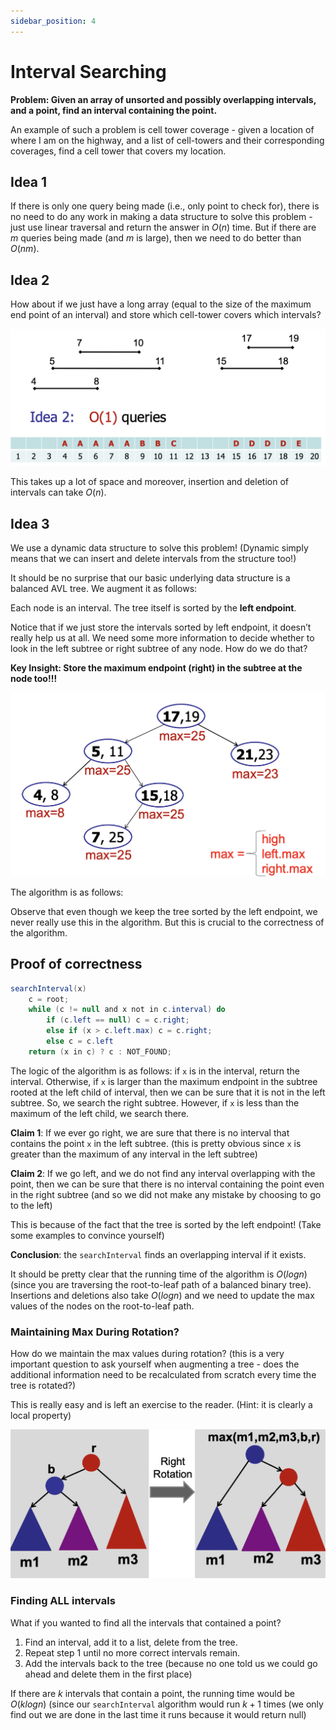 ```yaml
---
sidebar_position: 4
---
```


# Interval Searching

**Problem: Given an array of unsorted and possibly overlapping intervals, and a point, find an interval containing the point.**

An example of such a problem is cell tower coverage - given a location of where I am on the highway, and a list of cell-towers and their corresponding coverages, find a cell tower that covers my location.

## Idea 1

If there is only one query being made (i.e., only point to check for), there is no need to do any work in making a data structure to solve this problem - just use linear traversal and return the answer in $O(n)$ time. But if there are $m$ queries being made (and $m$ is large), then we need to do better than $O(nm)$.

## Idea 2

How about if we just have a long array (equal to the size of the maximum end point of an interval) and store which cell-tower covers which intervals?

![Idea 2](./assets/interval-1.png)

This takes up a lot of space and moreover, insertion and deletion of intervals can take $O(n)$.

## Idea 3

We use a dynamic data structure to solve this problem! (Dynamic simply means that we can insert and delete intervals from the structure too!)

It should be no surprise that our basic underlying data structure is a balanced AVL tree. We augment it as follows:

Each node is an interval. The tree itself is sorted by the **left endpoint**.

Notice that if we just store the intervals sorted by left endpoint, it doesn’t really help us at all. We need some more information to decide whether to look in the left subtree or right subtree of any node. How do we do that?

**Key Insight: Store the maximum endpoint (right) in the subtree at the node too!!!**

![Interval Searching](./assets/interval-2.png)

The algorithm is as follows:

Observe that even though we keep the tree sorted by the left endpoint, we never really use this in the algorithm. But this is crucial to the correctness of the algorithm.

## Proof of correctness

```java
searchInterval(x)
	c = root;
	while (c != null and x not in c.interval) do
		if (c.left == null) c = c.right;
		else if (x > c.left.max) c = c.right;
		else c = c.left
	return (x in c) ? c : NOT_FOUND;
```

The logic of the algorithm is as follows: if `x` is in the interval, return the interval. Otherwise, if `x` is larger than the maximum endpoint in the subtree rooted at the left child of interval, then we can be sure that it is not in the left subtree. So, we search the right subtree. However, if `x` is less than the maximum of the left child, we search there.

**Claim 1**: If we ever go right, we are sure that there is no interval that contains the point `x` in the left subtree. (this is pretty obvious since `x` is greater than the maximum of any interval in the left subtree)

**Claim 2**: If we go left, and we do not find any interval overlapping with the point, then we can be sure that there is no interval containing the point even in the right subtree (and so we did not make any mistake by choosing to go to the left)

This is because of the fact that the tree is sorted by the left endpoint! (Take some examples to convince yourself)

**Conclusion**: the `searchInterval` finds an overlapping interval if it exists.

It should be pretty clear that the running time of the algorithm is $O(logn)$ (since you are traversing the root-to-leaf path of a balanced binary tree). Insertions and deletions also take $O(logn)$ and we need to update the max values of the nodes on the root-to-leaf path.

### Maintaining Max During Rotation?

How do we maintain the max values during rotation? (this is a very important question to ask yourself when augmenting a tree - does the additional information need to be recalculated from scratch every time the tree is rotated?)

This is really easy and is left an exercise to the reader. (Hint: it is clearly a local property)

![Maintaining max during rotation](./assets/interval-3.png)

### Finding ALL intervals

What if you wanted to find all the intervals that contained a point?

1. Find an interval, add it to a list, delete from the tree.
2. Repeat step 1 until no more correct intervals remain.
3. Add the intervals back to the tree (because no one told us we could go ahead and delete them in the first place)

If there are $k$ intervals that contain a point, the running time would be $O(klogn)$ (since our `searchInterval` algorithm would run $k + 1$ times (we only find out we are done in the last time it runs because it would return null)
